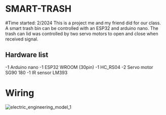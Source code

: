 # SMART-TRASH
#Time started: 2/2024
This is a project me and my friend did for our class.
A smart trash bin can be controlled with an ESP32 and arduino nano.
The trash can lid was controlled by two servo motors to open and close when received signal.
## Hardware list
-1 Arduino nano
-1 ESP32 WROOM (30pin)
-1 HC_RS04
-2 Servo motor SG90 180
-1 IR sensor LM393

# Wiring
![electric_engineering_model_1](https://github.com/Tadataka-Rei/SMART-TRASH/assets/119736325/bed4a640-8eef-4846-8081-7bf794a871a5)

